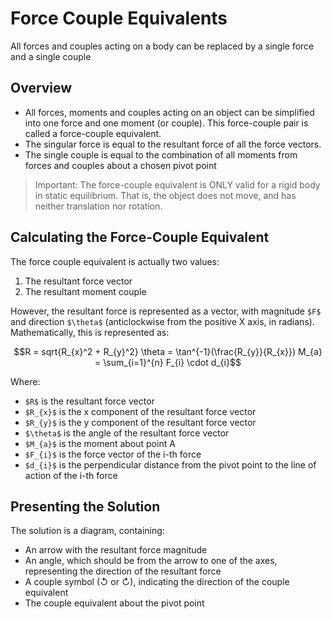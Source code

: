 # Force Couple Equivalents

All forces and couples acting on a body can be replaced by a single force and a single couple

## Overview

- All forces, moments and couples acting on an object can be simplified into one force and one moment (or couple). This 
force-couple pair is called a force-couple equivalent.
- The singular force is equal to the resultant force of all the force vectors.
- The single couple is equal to the combination of all moments from forces and couples about a chosen pivot point

> Important: The force-couple equivalent is ONLY valid for a rigid body in static equilibrium.
> That is, the object does not move, and has neither translation nor rotation.

## Calculating the Force-Couple Equivalent

The force couple equivalent is actually two values:
1. The resultant force vector
2. The resultant moment couple

However, the resultant force is represented as a vector, with magnitude `$F$` and direction `$\theta$` (anticlockwise from the 
positive X axis, in radians). Mathematically, this is represented as:
```math
R = sqrt{R_{x}^2 + R_{y}^2}
\theta = \tan^{-1}(\frac{R_{y}}{R_{x}})
M_{a} = \sum_{i=1}^{n} F_{i} \cdot d_{i}
```
Where:
- `$R$` is the resultant force vector
- `$R_{x}$` is the x component of the resultant force vector
- `$R_{y}$` is the y component of the resultant force vector
- `$\theta$` is the angle of the resultant force vector
- `$M_{a}$` is the moment about point A
- `$F_{i}$` is the force vector of the i-th force
- `$d_{i}$` is the perpendicular distance from the pivot point to the line of action of the i-th force

## Presenting the Solution

The solution is a diagram, containing:
- An arrow with the resultant force magnitude
- An angle, which should be from the arrow to one of the axes, representing the direction of the 
resultant force
- A couple symbol (↺ or ↻), indicating the direction of the couple equivalent
- The couple equivalent about the pivot point